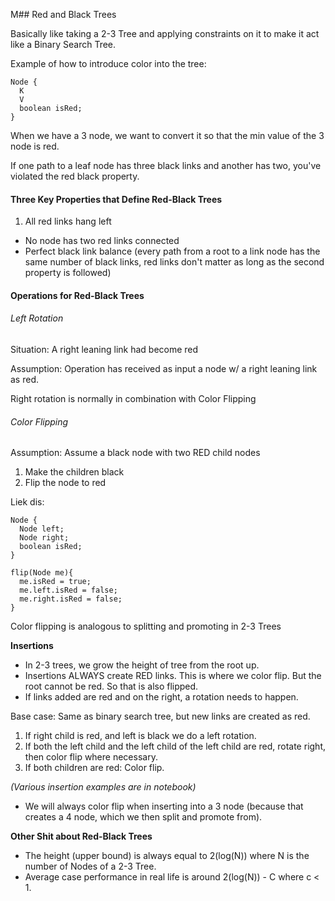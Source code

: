 M## Red and Black Trees

Basically like taking a 2-3 Tree and applying constraints on it to make it act like a Binary Search Tree.

Example of how to introduce color into the tree:
```
Node {
  K
  V
  boolean isRed;
}
```

When we have a 3 node, we want to convert it so that the min value of the 3 node is red.

If one path to a leaf node has three black links and another has two, you've violated the red black property.

#### Three Key Properties that Define Red-Black Trees
1. All red links hang left
-  No node has two red links connected
- Perfect black link balance (every path from a root to a link node has the same number of black links, red links don't matter as long as the second property is followed)

#### Operations for Red-Black Trees

###### _Left Rotation_
Situation: A right leaning link had become red

Assumption: Operation has received as input a node w/ a right leaning link as red.

Right rotation is normally in combination with Color Flipping

###### _Color Flipping_
Assumption: Assume a black node with two RED child nodes

1. Make the children black
2. Flip the node to red

Liek dis:
```
Node {
  Node left;
  Node right;
  boolean isRed;
}

flip(Node me){
  me.isRed = true;
  me.left.isRed = false;
  me.right.isRed = false;
}

```
Color flipping is analogous to splitting and promoting in 2-3 Trees

**Insertions**

- In 2-3 trees, we grow the height of tree from the root up.
- Insertions ALWAYS create RED links. This is where we color flip. But the root cannot be red. So that is also flipped.
- If links added are red and on the right, a rotation needs to happen.

Base case: Same as binary search tree, but new links are created as red.

1. If right child is red, and left is black we do a left rotation.
2. If both the left child and the left child of the left child are red, rotate right, then color flip where necessary.
3. If both children are red: Color flip.

*(Various insertion examples are in notebook)*

- We will always color flip when inserting into a 3 node (because that creates a 4 node, which we then split and promote from).

**Other Shit about Red-Black Trees**

- The height (upper bound) is always equal to 2(log(N)) where N is the number of Nodes of a 2-3 Tree.
- Average case performance in real life is around 2(log(N)) - C where c < 1.
